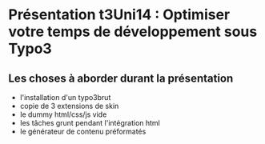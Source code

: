 Présentation t3Uni14 : Optimiser votre temps de développement sous Typo3
========================================================================

## Les choses à aborder durant la présentation ##
   - l'installation d'un typo3brut
   - copie de 3 extensions de skin
   - le dummy html/css/js vide
   - les tâches grunt pendant l'intégration html
   - le générateur de contenu préformatés